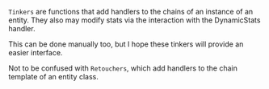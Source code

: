 `Tinkers` are functions that add handlers to the chains of an instance of an entity. They also may modify stats via the interaction with the DynamicStats handler.

This can be done manually too, but I hope these tinkers will provide an easier interface.

Not to be confused with `Retouchers`, which add handlers to the chain template of an entity class.
